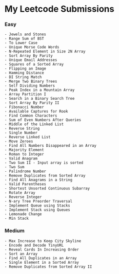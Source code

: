 # My Leetcode Submissions

### Easy

	- Jewels and Stones
	- Range Sum of BST
	- To Lower Case
	- Unique Morse Code Words
	- N-Repeated Element in Size 2N Array
	- Sort Array By Parity 
	- Unique Email Addresses
	- Squares of a Sorted Array
	- Flipping an Image
	- Hamming Distance 
	- DI String Match 
	- Merge Two Binary Trees
	- Self Dividing Numbers 
	- Peak Index in a Mountain Array 
	- Array Partition I 
	- Search in a Binary Search Tree
	- Sort Array By Parity II
	- Fibonacci Number  
	- Available Captures for Rook  
	- Find Common Characters 
	- Sum of Even Numbers After Queries 
	- Middle of the Linked List 
	- Reverse String 
	- Single Number 
	- Reverse Linked List 
	- Move Zeroes    
	- Find All Numbers Disappeared in an Array
	- Majority Element 
	- Roman to Integer  
	- Valid Anagram 
	- Two Sum II - Input array is sorted 
	- Two Sum 
	- Palindrome Number 
	- Remove Duplicates from Sorted Array
	- Find All Anagrams in a String
	- Valid Parentheses 
	- Shortest Unsorted Continuous Subarray
	- Rotate Array  
	- Reverse Integer 
	- N-ary Tree Preorder Traversal 
	- Implement Queue using Stacks
	- Implement Stack using Queues
	- Lemonade Change
	- Min Stack
  
### Medium
	
	- Max Increase to Keep City Skyline
	- Encode and Decode TinyURL
	- Reveal Cards In Increasing Order
	- Sort an Array   
	- Find All Duplicates in an Array 
	- Single Element in a Sorted Array
	- Remove Duplicates from Sorted Array II 